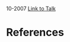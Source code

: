 

10-2007
[Link to Talk](https://www.churchofjesuschrist.org/study/general-conference/2007/10/relief-society-session?lang=eng)



# References
